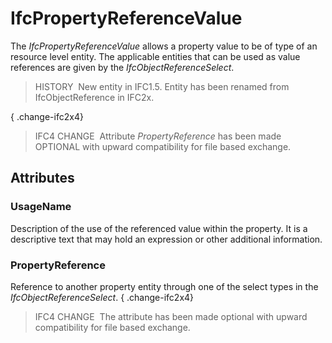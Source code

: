 # IfcPropertyReferenceValue

The _IfcPropertyReferenceValue_ allows a property value to be of type of an resource level entity. The applicable entities that can be used as value references are given by the _IfcObjectReferenceSelect_.

> HISTORY&nbsp; New entity in IFC1.5. Entity has been renamed from IfcObjectReference in IFC2x.

{ .change-ifc2x4}
> IFC4 CHANGE&nbsp; Attribute _PropertyReference_ has been made OPTIONAL with upward compatibility for file based exchange.

## Attributes

### UsageName
Description of the use of the referenced value within the property. It is a descriptive text that may hold an expression or other additional information.

### PropertyReference
Reference to another property entity through one of the select types in the _IfcObjectReferenceSelect_.
{ .change-ifc2x4}
> IFC4 CHANGE&nbsp; The attribute has been made optional with upward compatibility for file based exchange.
